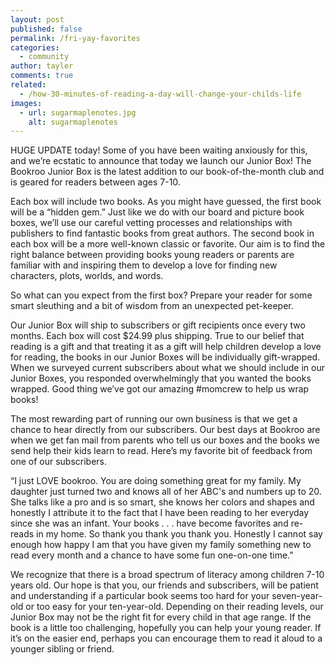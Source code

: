```yaml
---
layout: post
published: false
permalink: /fri-yay-favorites
categories:
  - community
author: tayler
comments: true
related:
  - /how-30-minutes-of-reading-a-day-will-change-your-childs-life
images:
  - url: sugarmaplenotes.jpg
    alt: sugarmaplenotes
---
```

HUGE UPDATE today! Some of you have been waiting anxiously for this, and we’re ecstatic to announce that today we launch our Junior Box! The Bookroo Junior Box is the latest addition to our book-of-the-month club and is geared for readers between ages 7-10. 

Each box will include two books. As you might have guessed, the first book will be a “hidden gem.” Just like we do with our board and picture book boxes, we’ll use our careful vetting processes and relationships with publishers to find fantastic books from great authors. The second book in each box will be a more well-known classic or favorite. Our aim is to find the right balance between providing books young readers or parents are familiar with and inspiring them to develop a love for finding new characters, plots, worlds, and words.

So what can you expect from the first box? Prepare your reader for some smart sleuthing and a bit of wisdom from an unexpected pet-keeper.

Our Junior Box will ship to subscribers or gift recipients once every two months. Each box will cost $24.99 plus shipping. True to our belief that reading is a gift and that treating it as a gift will help children develop a love for reading, the books in our Junior Boxes will be individually gift-wrapped. When we surveyed current subscribers about what we should include in our Junior Boxes, you responded overwhelmingly that you wanted the books wrapped. Good thing we’ve got our amazing #momcrew to help us wrap books!

The most rewarding part of running our own business is that we get a chance to hear directly from our subscribers. Our best days at Bookroo are when we get fan mail from parents who tell us our boxes and the books we send help their kids learn to read. Here’s my favorite bit of feedback from one of our subscribers.

“I just LOVE bookroo. You are doing something great for my family. My daughter just turned two and knows all of her ABC's and numbers up to 20. She talks like a pro and is so smart, she knows her colors and shapes and honestly I attribute it to the fact that I have been reading to her everyday since she was an infant. Your books . . . have become favorites and re-reads in my home. So thank you thank you thank you. Honestly I cannot say enough how happy I am that you have given my family something new to read every month and a chance to have some fun one-on-one time.”

We recognize that there is a broad spectrum of literacy among children 7-10 years old. Our hope is that you, our friends and subscribers, will be patient and understanding if a particular book seems too hard for your seven-year-old or too easy for your ten-year-old. Depending on their reading levels, our Junior Box may not be the right fit for every child in that age range. If the book is a little too challenging, hopefully you can help your young reader. If it’s on the easier end, perhaps you can encourage them to read it aloud to a younger sibling or friend.
